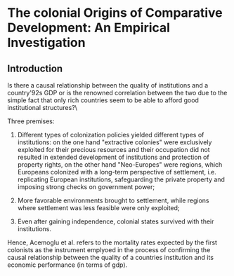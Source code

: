 # The colonial Origins of Comparative Development: An Empirical Investigation

## Introduction

Is there a causal relationship between the quality of institutions and a country\'92s GDP or is the renowned correlation between the two due to the simple fact that only rich countries seem to be able to afford good institutional structures?\

Three premises:

1. Different types of colonization policies yielded different types of institutions: on the one hand  "extractive colonies" were exclusively exploited for their precious resources and their occupation did not resulted in extended development of institutions and protection of property rights, on the other hand "Neo-Europes" were regions, which Europeans colonized with a long-term perspective of settlement, i.e. replicating European institutions, safeguarding the private property and imposing strong checks on government power;

2. More favorable environments brought to settlement, while regions where settlement was less feasible were only exploited;

3. Even after gaining independence, colonial states survived with their institutions.

Hence, Acemoglu et al. refers to the mortality rates expected by the first colonists as the instrument emplyoed in the process of confirming the causal relationship between the quality of a countries institution and its economic performance (in terms of gdp).
